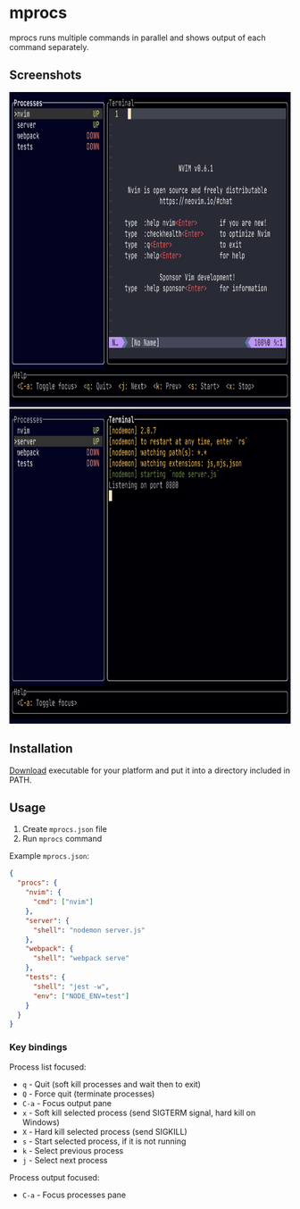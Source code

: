 # mprocs

mprocs runs multiple commands in parallel and shows output of each command
separately.

## Screenshots

<img src="img/screenshot1.png" width="889" height="564" />
<img src="img/screenshot2.png" width="889" height="564" />

## Installation

[Download](https://github.com/pvolok/mprocs/releases) executable for your
platform and put it into a directory included in PATH.

## Usage

1. Create `mprocs.json` file
2. Run `mprocs` command

Example `mprocs.json`:

```json
{
  "procs": {
    "nvim": {
      "cmd": ["nvim"]
    },
    "server": {
      "shell": "nodemon server.js"
    },
    "webpack": {
      "shell": "webpack serve"
    },
    "tests": {
      "shell": "jest -w",
      "env": ["NODE_ENV=test"]
    }
  }
}
```

### Key bindings

Process list focused:
- `q` - Quit (soft kill processes and wait then to exit)
- `Q` - Force quit (terminate processes)
- `C-a` - Focus output pane
- `x` - Soft kill selected process (send SIGTERM signal, hard kill on Windows)
- `X` - Hard kill selected process (send SIGKILL)
- `s` - Start selected process, if it is not running
- `k` - Select previous process
- `j` - Select next process

Process output focused:
- `C-a` - Focus processes pane
